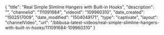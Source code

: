 {
    "title": "Real Simple Slimline Hangers with Built-in Hooks",
    "description": "",
    "channelid": "111091684",
    "videoid": "109960310",
    "date_created": "1502517009",
    "date_modified": "1504049171",
    "type": "captivate",
    "layout": "channelVideo",
    "url": "\/bbbusa-latest-videos\/real-simple-slimline-hangers-with-built-in-hooks\/111091684-109960310"
}